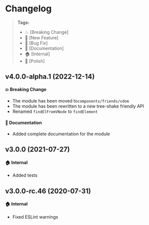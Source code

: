 Changelog
=========

> **Tags:**
> - :boom:       [Breaking Change]
> - :rocket:     [New Feature]
> - :bug:        [Bug Fix]
> - :memo:       [Documentation]
> - :house:      [Internal]
> - :nail_care:  [Polish]

## v4.0.0-alpha.1 (2022-12-14)

#### :boom: Breaking Change

* The module has been moved to`components/friends/vdom`
* The module has been rewritten to a new tree-shake friendly API
* Renamed `findElFromVNode` to `findElement`

#### :memo: Documentation

* Added complete documentation for the module

## v3.0.0 (2021-07-27)

#### :house: Internal

* Added tests

## v3.0.0-rc.46 (2020-07-31)

#### :house: Internal

* Fixed ESLint warnings
